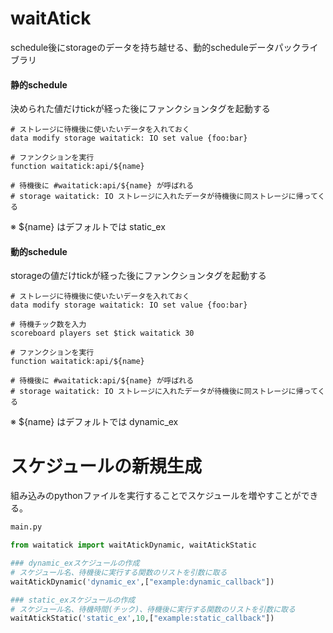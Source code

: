 # waitAtick
schedule後にstorageのデータを持ち越せる、動的scheduleデータパックライブラリ

#### 静的schedule
決められた値だけtickが経った後にファンクションタグを起動する

```mcfunction
# ストレージに待機後に使いたいデータを入れておく
data modify storage waitatick: IO set value {foo:bar}

# ファンクションを実行
function waitatick:api/${name}

# 待機後に #waitatick:api/${name} が呼ばれる
# storage waitatick: IO ストレージに入れたデータが待機後に同ストレージに帰ってくる
```
※ ${name} はデフォルトでは static_ex

#### 動的schedule
storageの値だけtickが経った後にファンクションタグを起動する

```mcfunction
# ストレージに待機後に使いたいデータを入れておく
data modify storage waitatick: IO set value {foo:bar}

# 待機チック数を入力
scoreboard players set $tick waitatick 30

# ファンクションを実行
function waitatick:api/${name}

# 待機後に #waitatick:api/${name} が呼ばれる
# storage waitatick: IO ストレージに入れたデータが待機後に同ストレージに帰ってくる
```
※ ${name} はデフォルトでは dynamic_ex


# スケジュールの新規生成

組み込みのpythonファイルを実行することでスケジュールを増やすことができる。

```Python
main.py

from waitatick import waitAtickDynamic, waitAtickStatic

### dynamic_exスケジュールの作成
# スケジュール名、待機後に実行する関数のリストを引数に取る
waitAtickDynamic('dynamic_ex',["example:dynamic_callback"])

### static_exスケジュールの作成
# スケジュール名、待機時間(チック)、待機後に実行する関数のリストを引数に取る
waitAtickStatic('static_ex',10,["example:static_callback"])
```
